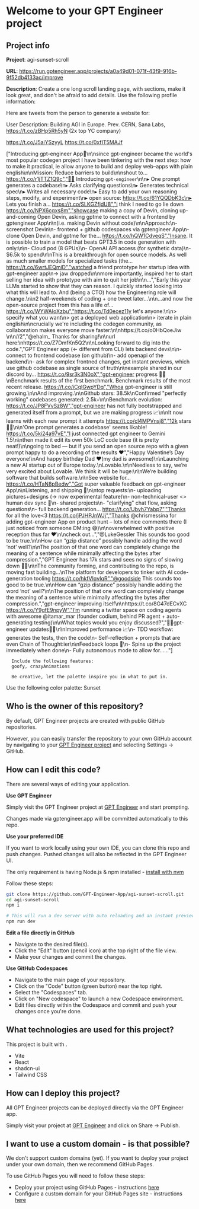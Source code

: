 # Welcome to your GPT Engineer project

## Project info

**Project**: agi-sunset-scroll 

**URL**: https://run.gptengineer.app/projects/a0a49d01-071f-43f9-916b-9f52db4133ac/improve

**Description**: 
      Create a one long scroll landing page, with sections, make it look great, and don't be afraid to add details.
      Use the following profile information:
      

Here are tweets from the person to generate a website for:

User Description: Building AGI in Europe. Prev. CERN, Sana Labs, https://t.co/zBHp5Rh5yN (2x top YC company)

https://t.co/J5aiYSzyyL
https://t.co/0xfIT5MAJf

["Introducing gpt-engineer App👶\n\nsince gpt-engineer became the world's most popular  codegen project I have been tinkering with the next step: how to make it practical, ie allow anyone to build and deploy web–apps with plain english\n\nMission: Reduce barriers to build\n\nshout to… https://t.co/r1jTTZ1Q9c","👶🤖 Introducing  `gpt-engineer`\n\n▸ One prompt generates a codebase\n▸ Asks clarifying questions\n▸ Generates technical spec\n▸ Writes all necessary code\n▸ Easy to add your own reasoning steps, modify, and experiment\n▸ open source: https://t.co/61YQQDbK3c\n▸ Lets you finish a… https://t.co/SLKGZfjdU8","i think I need to go lie down https://t.co/NPX6cqxs8m","showcase making a copy of Devin, cloning up-and-coming Open Devin, asking gptme to connect with a frontend by gptengineer App\n\n(i.e. making Devin without code)\n\nApproach:\n- screenshot Devin\n- frontend + github codespaces via gptengineer App\n- clone Open Devin, and gptme for the… https://t.co/hQW1CdveqS","Insane. It is possible to train a model that beats GPT3.5 in code generation with only:\n\n- Cloud pod (8 GPUs)\n- OpenAI API access (for synthetic data)\n- $6.5k to spend\n\nThis is a breakthrough for open source models. As well as much smaller models for specialized tasks (the… https://t.co/6wrtJEQmiD","watched a friend prototype her startup idea with gpt-engineer app\n-&gt; jaw dropped\n\nmore importantly, inspired her to start selling her idea with prototype with aim to quit her job\n\n...","Early this year LLMs started to show that they can reason. I quickly started looking into what this will lead to. And (being a CTO) how the Engineering role will change.\n\n2 half-weekends of coding + one tweet later...\n\n...and now the open-source project from this has a life of… https://t.co/WYWAIoXzbu","https://t.co/Td0ecez11y let's anyone:\n\n&gt; specify what you want\n&gt; get a deployed web application\n&gt; iterate in plain english\n\ncrucially we're including the codegen community, as collaboration makes everyone move faster:\n\nhttps://t.co/o0HbQoeJiw \n\n//2","@ehalm_ Thanks for sharing!\n\nurl here:\nhttps://t.co/Z7DmfKn5Q2\n\nLooking forward to dig into the code.","GPT Engineer app (&lt;- different from CLI) lets backend devs\n\n- connect to frontend codebase (on github)\n- add openapi of the backend\n- ask for complex frontned changes, get instant previews, which use github codebase as single source of truth\n\nexample shared in our discord by… https://t.co/9sr3k3N0oX","gpt-engineer progress 🤖👶\nBenchmark results of the first benchmark. Benchmark results of the most recent release. https://t.co/iCqIGwpYDq","Whoa gpt-engineer is still growing.\n\nAnd improving.\n\nGithub stars: 38.5k\nConfirmed \"perfectly working\" codebases generated: 2.5k+\n\nBenchmark evolution: https://t.co/JP8FVvSz8W","gpt-engineer has not fully bootstrapped and generated itself from a prompt, but we are making progress 📈\n\nIt now learns with each new prompt it attempts https://t.co/cl4MPVnsj8","12k stars 🤯🚀\n\n'One prompt generates a codebase' seems likable! https://t.co/5ki24a97vE","I just connected gpt engineer to Gemini 1.5\n\nthen made it edit its own 50k LoC code base (it is pretty neat!)\n\ngoing to bed — but if you send an open source repo with a given prompt happy to do a recording of the results ❤️","Happy Valentine’s Day everyone!\nAnd happy birthday Dad ❤️(my dad is awesome)\n\nLaunching a new AI startup out of Europe today.\nLovable.\n\nNeedless to say, we’re very excited about Lovable. We think it will be huge:\n\nWe’re building software that builds software.\n\nSee website for… https://t.co/HTaN8pBedw","Got super valuable feedback on gpt-engineer App\n\nListening, and shipping 🚢\n\ntop requests:\n- uploading pictures+designs (-&gt; now experimental feature)\n- non-technical-user &lt;&gt; human dev sync 🎉\n- shared projects\n- \"clarifying\" chat flow, asking questions\n- full backend generation… https://t.co/Ubvh7Yabp7","Thanks for all the love&lt;3 https://t.co/jPJHPJnWJj","Thanks @chrismessina for adding gpt-engineer App on product hunt – lots of nice comments there (I just noticed from someone DM:ing 😅)\n\noverwhelmed with positive reception thus far ❤\n\ncheck out...","@LukeGessler This sounds too good to be true.\n\nHow can “gzip distance” possibly handle adding the word ‘not’ well?\n\nThe position of that one word can completely change the meaning of a sentence while minimally affecting the bytes after compression.","GPT Engineer has 17k stars and sees no signs of slowing down 🤯🤖\n\nThe community forming, and contributing to the repo, is moving fast building...\nThe platform for developers to tinker with AI code-generation tooling https://t.co/hkfVIqvIqR","@goodside This sounds too good to be true.\n\nHow can “gzip distance” possibly handle adding the word ‘not’ well?\n\nThe position of that one word can completely change the meaning of a sentence while minimally affecting the bytes after compression.","gpt-engineer improving itself\n\nhttps://t.co/8G47dECvXC https://t.co/Y9gfE9npyW","I’m running a twitter space on coding agents with awesome @itamar_mar (founder codium, behind PR agent + auto-generating testing)\n\nWhat topics would you enjoy discussed?","🤖👶gpt-engineer updates👶🤖\n\nImproved performance 📈\n- TDD workflow: generates the tests, then the code\n- Self-reflection + prompts that are even Chain of Thought:ier\n\nFeedback loops 💨\n- Spins up the project immediately when done\n- Fully autonomous mode to allow for...…"]
      
      Include the following features:
      goofy, crazyAnimations

      Be creative, let the palette inspire you in what to put in.
    
Use the following color palette: Sunset 

## Who is the owner of this repository?
By default, GPT Engineer projects are created with public GitHub repositories.

However, you can easily transfer the repository to your own GitHub account by navigating to your [GPT Engineer project](https://run.gptengineer.app/projects/a0a49d01-071f-43f9-916b-9f52db4133ac/improve) and selecting Settings -> GitHub. 

## How can I edit this code?
There are several ways of editing your application.

**Use GPT Engineer**

Simply visit the GPT Engineer project at [GPT Engineer](https://run.gptengineer.app/projects/a0a49d01-071f-43f9-916b-9f52db4133ac/improve) and start prompting.

Changes made via gptengineer.app will be committed automatically to this repo.

**Use your preferred IDE**

If you want to work locally using your own IDE, you can clone this repo and push changes. Pushed changes will also be reflected in the GPT Engineer UI.

The only requirement is having Node.js & npm installed - [install with nvm](https://github.com/nvm-sh/nvm#installing-and-updating)

Follow these steps: 

```sh
git clone https://github.com/GPT-Engineer-App/agi-sunset-scroll.git
cd agi-sunset-scroll
npm i

# This will run a dev server with auto reloading and an instant preview.
npm run dev
```

**Edit a file directly in GitHub**

- Navigate to the desired file(s).
- Click the "Edit" button (pencil icon) at the top right of the file view.
- Make your changes and commit the changes.

**Use GitHub Codespaces**

- Navigate to the main page of your repository.
- Click on the "Code" button (green button) near the top right.
- Select the "Codespaces" tab.
- Click on "New codespace" to launch a new Codespace environment.
- Edit files directly within the Codespace and commit and push your changes once you're done.

## What technologies are used for this project?

This project is built with .

- Vite
- React
- shadcn-ui
- Tailwind CSS

## How can I deploy this project?

All GPT Engineer projects can be deployed directly via the GPT Engineer app. 

Simply visit your project at [GPT Engineer](https://run.gptengineer.app/projects/a0a49d01-071f-43f9-916b-9f52db4133ac/improve) and click on Share -> Publish.

## I want to use a custom domain - is that possible?

We don't support custom domains (yet). If you want to deploy your project under your own domain, then we recommend GitHub Pages.

To use GitHub Pages you will need to follow these steps: 
- Deploy your project using GitHub Pages - instructions [here](https://docs.github.com/en/pages/getting-started-with-github-pages/creating-a-github-pages-site#creating-your-site)
- Configure a custom domain for your GitHub Pages site - instructions [here](https://docs.github.com/en/pages/configuring-a-custom-domain-for-your-github-pages-site)
